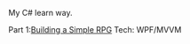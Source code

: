 My C# learn way.

Part 1:[Building a Simple RPG](https://scottlilly.com/learn-c-by-building-a-simple-rpg-index/)
Tech: WPF/MVVM
